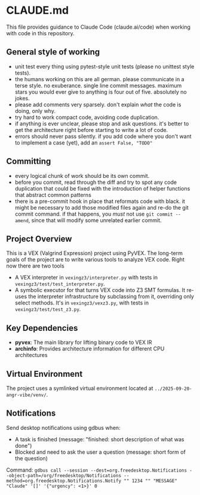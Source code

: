 # CLAUDE.md

This file provides guidance to Claude Code (claude.ai/code) when working with code in this repository.

## General style of working

- unit test every thing using pytest-style unit tests (please no unittest style tests).
- the humans working on this are all german. please communicate in a terse style. no exuberance. single line commit messages. maximum stars you would ever give to anything is four out of five. absolutely no jokes.
- please add comments very sparsely. don't explain *what* the code is doing, only why.
- try hard to work compact code, avoiding code duplication.
- if anything is ever unclear, please stop and ask questions. it's better to get the architecture right before starting to write a lot of code.
- errors should never pass silently. if you add code where you don't want to implement a case (yet), add an `assert False, "TODO"`

## Committing

- every logical chunk of work should be its own commit.
- before you commit, read through the diff and try to spot any code duplication
  that could be fixed with the introduction of helper functions that abstract
  common patterns
- there is a pre-commit hook in place that reformats code with black. it might
  be necessary to add those modified files again and re-do the git commit
  command. if that happens, you *must* not use `git commit --amend`, since that
  will modify some unrelated earlier commit.

## Project Overview

This is a VEX (Valgrind Expression) project using PyVEX. The long-term goals of
the project are to write various tools to analyze VEX code. Right now there are two tools

- A VEX interpreter in `vexingz3/interpreter.py` with tests in `vexingz3/test/test_interpreter.py`.
- A symbolic executor for that turns VEX code into Z3 SMT formulas. It re-uses
  the interpreter infrastructure by subclassing from it, overriding only select
  methods. It's in `vexingz3/vexz3.py`, with tests in `vexingz3/test/test_z3.py`.

## Key Dependencies

- **pyvex**: The main library for lifting binary code to VEX IR
- **archinfo**: Provides architecture information for different CPU architectures

## Virtual Environment

The project uses a symlinked virtual environment located at `../2025-09-20-angr-vibe/venv/`.

## Notifications

Send desktop notifications using gdbus when:
- A task is finished (message: "finished: short description of what was done")
- Blocked and need to ask the user a question (message: short form of the question)

Command: `gdbus call --session --dest=org.freedesktop.Notifications --object-path=/org/freedesktop/Notifications --method=org.freedesktop.Notifications.Notify "" 1234 "" "MESSAGE" "Claude" '[]' '{"urgency": <1>}' 0`
